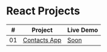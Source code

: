 # React Projects


|  #  | Project                                                                                 | Live Demo                                                           |
| :-: | --------------------------------------------------------------------------------------- | ------------------------------------------------------------------- |
| 01  | [Contacts App](https://github.com/keremilhan/Contacts-App-React/tree/master)            | [Soon](#)         |

